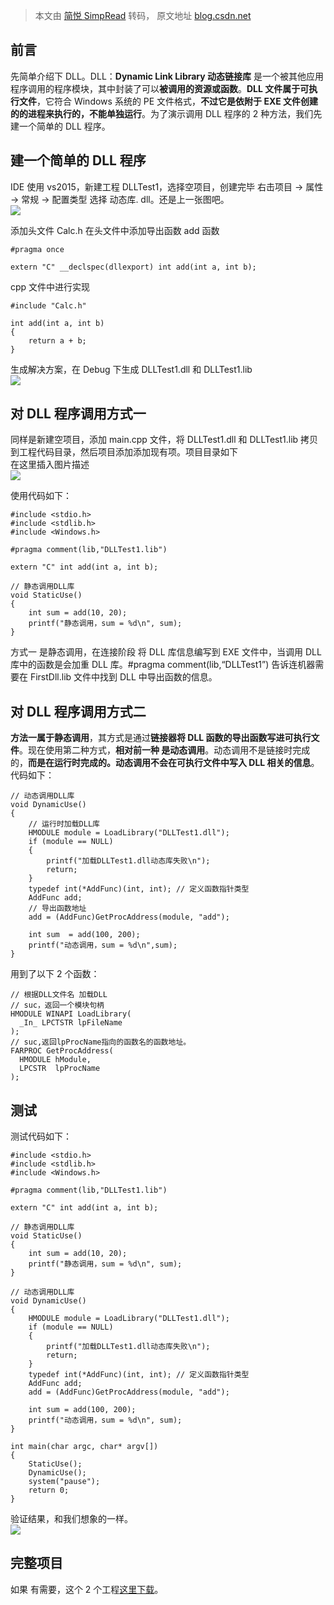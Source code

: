 > 本文由 [简悦 SimpRead](http://ksria.com/simpread/) 转码， 原文地址 [blog.csdn.net](https://blog.csdn.net/qq_29542611/article/details/86618902)

前言
--

先简单介绍下 DLL。DLL：**Dynamic Link Library 动态链接库** 是一个被其他应用程序调用的程序模块，其中封装了可以**被调用的资源或函数**。**DLL 文件属于可执行文件**，它符合 Windows 系统的 PE 文件格式，**不过它是依附于 EXE 文件创建的的进程来执行的，不能单独运行**。为了演示调用 DLL 程序的 2 种方法，我们先建一个简单的 DLL 程序。

建一个简单的 DLL 程序
-------------

IDE 使用 vs2015，新建工程 DLLTest1，选择空项目，创建完毕 右击项目 -> 属性 -> 常规 -> 配置类型 选择 动态库. dll。还是上一张图吧。  
![](https://img-blog.csdnimg.cn/20190123225422622.?x-oss-process=image/watermark,type_ZmFuZ3poZW5naGVpdGk,shadow_10,text_aHR0cHM6Ly9ibG9nLmNzZG4ubmV0L3FxXzI5NTQyNjEx,size_16,color_FFFFFF,t_70)

添加头文件 Calc.h 在头文件中添加导出函数 add 函数

```
#pragma once

extern "C" __declspec(dllexport) int add(int a, int b);

```

cpp 文件中进行实现

```
#include "Calc.h"

int add(int a, int b)
{
	return a + b;
}

```

生成解决方案，在 Debug 下生成 DLLTest1.dll 和 DLLTest1.lib  
![](https://img-blog.csdnimg.cn/20190123225808983.)

对 DLL 程序调用方式一
-------------

同样是新建空项目，添加 main.cpp 文件，将 DLLTest1.dll 和 DLLTest1.lib 拷贝到工程代码目录，然后项目添加添加现有项。项目目录如下  
在这里插入图片描述  
![](https://img-blog.csdnimg.cn/20190123230333583.)

使用代码如下：

```
#include <stdio.h>
#include <stdlib.h>
#include <Windows.h>

#pragma comment(lib,"DLLTest1.lib")

extern "C" int add(int a, int b);

// 静态调用DLL库
void StaticUse()
{
	int sum = add(10, 20);
	printf("静态调用，sum = %d\n", sum);
}

```

方式一 是静态调用，在连接阶段 将 DLL 库信息编写到 EXE 文件中，当调用 DLL 库中的函数是会加重 DLL 库。#pragma comment(lib,“DLLTest1”) 告诉连机器需要在 FirstDll.lib 文件中找到 DLL 中导出函数的信息。

对 DLL 程序调用方式二
-------------

**方法一属于静态调用**，其方式是通过**链接器将 DLL 函数的导出函数写进可执行文件**。现在使用第二种方式，**相对前一种 是动态调用**。动态调用不是链接时完成的，**而是在运行时完成的。动态调用不会在可执行文件中写入 DLL 相关的信息**。代码如下：

```
// 动态调用DLL库
void DynamicUse()
{
    // 运行时加载DLL库
	HMODULE module = LoadLibrary("DLLTest1.dll");
	if (module == NULL)
	{
		printf("加载DLLTest1.dll动态库失败\n");
		return;
	}
	typedef int(*AddFunc)(int, int); // 定义函数指针类型
	AddFunc add; 
    // 导出函数地址
	add = (AddFunc)GetProcAddress(module, "add");

	int sum  = add(100, 200);
	printf("动态调用，sum = %d\n",sum);
}

```

用到了以下 2 个函数：

```
// 根据DLL文件名 加载DLL
// suc，返回一个模块句柄
HMODULE WINAPI LoadLibrary(
  _In_ LPCTSTR lpFileName
);
// suc,返回lpProcName指向的函数名的函数地址。
FARPROC GetProcAddress(
  HMODULE hModule,
  LPCSTR  lpProcName
);

```

测试
--

测试代码如下：

```
#include <stdio.h>
#include <stdlib.h>
#include <Windows.h>

#pragma comment(lib,"DLLTest1.lib")

extern "C" int add(int a, int b);

// 静态调用DLL库
void StaticUse()
{
	int sum = add(10, 20);
	printf("静态调用，sum = %d\n", sum);
}

// 动态调用DLL库
void DynamicUse()
{
	HMODULE module = LoadLibrary("DLLTest1.dll");
	if (module == NULL)
	{
		printf("加载DLLTest1.dll动态库失败\n");
		return;
	}
	typedef int(*AddFunc)(int, int); // 定义函数指针类型
	AddFunc add;
	add = (AddFunc)GetProcAddress(module, "add");

	int sum = add(100, 200);
	printf("动态调用，sum = %d\n", sum);
}

int main(char argc, char* argv[])
{
	StaticUse();
	DynamicUse();
	system("pause");
	return 0;
}

```

验证结果，和我们想象的一样。  
![](https://img-blog.csdnimg.cn/20190123230857714.)

完整项目
----

如果 有需要，这个 2 个工程[这里下载](https://download.csdn.net/download/qq_29542611/10935130)。